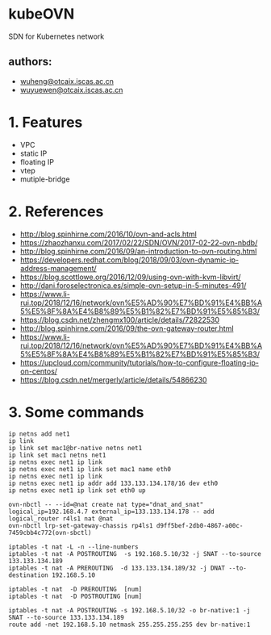 # kubeOVN
SDN for Kubernetes network

## authors:

- wuheng@otcaix.iscas.ac.cn
- wuyuewen@otcaix.iscas.ac.cn

# 1. Features

- VPC
- static IP
- floating IP
- vtep
- mutiple-bridge

# 2. References

- http://blog.spinhirne.com/2016/10/ovn-and-acls.html
- https://zhaozhanxu.com/2017/02/22/SDN/OVN/2017-02-22-ovn-nbdb/
- http://blog.spinhirne.com/2016/09/an-introduction-to-ovn-routing.html
- https://developers.redhat.com/blog/2018/09/03/ovn-dynamic-ip-address-management/
- https://blog.scottlowe.org/2016/12/09/using-ovn-with-kvm-libvirt/
- http://dani.foroselectronica.es/simple-ovn-setup-in-5-minutes-491/
- https://www.li-rui.top/2018/12/16/network/ovn%E5%AD%90%E7%BD%91%E4%BB%A5%E5%8F%8A%E4%B8%89%E5%B1%82%E7%BD%91%E5%85%B3/
- https://blog.csdn.net/zhengmx100/article/details/72822530
- http://blog.spinhirne.com/2016/09/the-ovn-gateway-router.html
- https://www.li-rui.top/2018/12/16/network/ovn%E5%AD%90%E7%BD%91%E4%BB%A5%E5%8F%8A%E4%B8%89%E5%B1%82%E7%BD%91%E5%85%B3/
- https://upcloud.com/community/tutorials/how-to-configure-floating-ip-on-centos/
- https://blog.csdn.net/mergerly/article/details/54866230

# 3. Some commands

```
ip netns add net1
ip link
ip link set mac1@br-native netns net1
ip link set mac1 netns net1
ip netns exec net1 ip link
ip netns exec net1 ip link set mac1 name eth0
ip netns exec net1 ip link
ip netns exec net1 ip addr add 133.133.134.178/16 dev eth0
ip netns exec net1 ip link set eth0 up

ovn-nbctl -- --id=@nat create nat type="dnat_and_snat" logical_ip=192.168.4.7 external_ip=133.133.134.178 -- add logical_router r4ls1 nat @nat
ovn-nbctl lrp-set-gateway-chassis rp4ls1 d9ff5bef-2db0-4867-a00c-7459cbb4c772(ovn-sbctl)
```


```
iptables -t nat -L -n --line-numbers
iptables -t nat -A POSTROUTING  -s 192.168.5.10/32 -j SNAT --to-source 133.133.134.189
iptables -t nat -A PREROUTING  -d 133.133.134.189/32 -j DNAT --to-destination 192.168.5.10

iptables -t nat  -D PREROUTING  [num]
iptables -t nat  -D POSTROUTING [num]
```

```
iptables -t nat -A POSTROUTING -s 192.168.5.10/32 -o br-native:1 -j SNAT --to-source 133.133.134.189
route add -net 192.168.5.10 netmask 255.255.255.255 dev br-native:1
```
